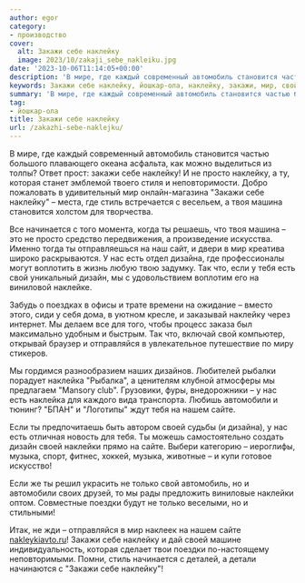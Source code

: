 ```yaml
---
author: egor
category:
- производство
cover:
  alt: Закажи себе наклейку
  image: 2023/10/zakaji_sebe_nakleiku.jpg
date: '2023-10-06T11:14:05+00:00'
description: 'В мире, где каждый современный автомобиль становится частью большого плавающего океана асфальта, как можно выделиться из толпы? Ответ прост: закажи себе...'
keywords: Закажи себе наклейку, йошкар-ола, наклейку, закажи, мир, свой, сайте, своей, автомобиль, становится, просто, которая, стиль, твоя, машина, начинается, дизайна
summary: 'В мире, где каждый современный автомобиль становится частью большого плавающего океана асфальта, как можно выделиться из толпы? Ответ прост: закажи себе...'
tag:
- йошкар-ола
title: Закажи себе наклейку
url: /zakazhi-sebe-naklejku/
---
```


В мире, где каждый современный автомобиль становится частью большого плавающего океана асфальта, как можно выделиться из толпы? Ответ прост: закажи себе наклейку! И не просто наклейку, а ту, которая станет эмблемой твоего стиля и неповторимости. Добро пожаловать в удивительный мир онлайн-магазина "Закажи себе наклейку" – места, где стиль встречается с весельем, а твоя машина становится холстом для творчества.

Все начинается с того момента, когда ты решаешь, что твоя машина – это не просто средство передвижения, а произведение искусства. Именно тогда ты отправляешься на наш сайт, и двери в мир креатива широко раскрываются. У нас есть отдел дизайна, где профессионалы могут воплотить в жизнь любую твою задумку. Так что, если у тебя есть свой уникальный дизайн, мы с удовольствием воплотим его на виниловой наклейке.

Забудь о поездках в офисы и трате времени на ожидание – вместо этого, сиди у себя дома, в уютном кресле, и заказывай наклейку через интернет. Мы делаем все для того, чтобы процесс заказа был максимально удобным и быстрым. Так что, включай свой компьютер, открывай браузер и отправляйся в увлекательное путешествие по миру стикеров.

Мы гордимся разнообразием наших дизайнов. Любителей рыбалки порадует наклейка "Рыбалка", а ценителям клубной атмосферы мы предлагаем "Mansory club". Грузовики, фуры, внедорожники – у нас есть наклейка для каждого вида транспорта. Любишь автомобили и тюнинг? "БПАН" и "Логотипы" ждут тебя на нашем сайте.

Если ты предпочитаешь быть автором своей судьбы (и дизайна), у нас есть отличная новость для тебя. Ты можешь самостоятельно создать дизайн своей наклейки прямо на сайте. Выбери категорию – иероглифы, музыка, спорт, фитнес, хоккей, музыка, животные – и купи готовое искусство!

Если же ты решил украсить не только свой автомобиль, но и автомобили своих друзей, то мы рады предложить виниловые наклейки оптом. Совместные поездки будут не только веселыми, но и стильными!

Итак, не жди – отправляйся в мир наклеек на нашем сайте [nakleykiavto.ru](https://nakleykiavto.ru/)! Закажи себе наклейку и дай своей машине индивидуальность, которая сделает твои поездки по-настоящему неповторимыми. Помни, стиль начинается с деталей, а детали начинаются с "Закажи себе наклейку"!